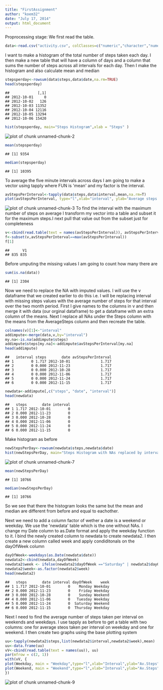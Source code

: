 ```yaml
---
title: "FirstAssignment"
author: "koem32"
date: "July 17, 2014"
output: html_document
---
```

Proprocessing stage: We first read the table. 


```r
data<-read.csv("activity.csv", colClasses=c("numeric","character","numeric"))
```
I want to make a histogram of the total number of steps taken each day. I then make a new table that will have a column of days and a column that sums the number of steps across all intervals for each day. Then I make the histogram and also calculate mean and median

```r
stepsperday<-rowsum(data$steps,data$date,na.rm=TRUE)
head(stepsperday)
```

```
##             [,1]
## 2012-10-01     0
## 2012-10-02   126
## 2012-10-03 11352
## 2012-10-04 12116
## 2012-10-05 13294
## 2012-10-06 15420
```

```r
hist(stepsperday, main="Steps Histogram",xlab = "Steps" )
```

![plot of chunk unnamed-chunk-2](figure/unnamed-chunk-2.png) 

```r
mean(stepsperday)
```

```
## [1] 9354
```

```r
median(stepsperday)
```

```
## [1] 10395
```
To average the five minute intervals across days I am going to make a vector using tapply where FUN is 'mean' and my factor is the interval. 

```r
avStepsPerInterval<-tapply(data$steps,data$interval,mean,na.rm=T)
plot(avStepsPerInterval, type="l",xlab="interval", ylab="Average steps per day for interval")
```

![plot of chunk unnamed-chunk-3](figure/unnamed-chunk-3.png) 
 To find the interval with the maximum number of steps on average I transform my vector into a table and subset it for the maximum steps.I next pull that value out from the subset just for completeness

```r
v<-cbind(read.table(text = names(avStepsPerInterval)), avStepsPerInterval)
f<-subset(v,avStepsPerInterval==max(avStepsPerInterval))
f[1]
```

```
##      V1
## 835 835
```
Before umputing the missing values I am going to count how many there are

```r
sum(is.na(data))
```

```
## [1] 2304
```
Now we need to replace the NA with imputed values. I will use the v dataframe that we created earlier to do this i.e. I will be replacing interval with missing steps values with the average number of steps for that interval over the two month period. First I give names to the columns in v and then merge it with data (our orginal dataframe) to get a dataframe with an extra column of the means. Next I replace all NAs under the Steps column with the means from the AverageSteps column and then recreate the table. 

```r
colnames(v)[1]<-"interval"
addimpute<-merge(data,v,by="interval")
my.na<-is.na(addimpute$steps)
addimpute$steps[my.na]<-addimpute$avStepsPerInterval[my.na]
head(addimpute)
```

```
##   interval steps       date avStepsPerInterval
## 1        0 1.717 2012-10-01              1.717
## 2        0 0.000 2012-11-23              1.717
## 3        0 0.000 2012-10-28              1.717
## 4        0 0.000 2012-11-06              1.717
## 5        0 0.000 2012-11-24              1.717
## 6        0 0.000 2012-11-15              1.717
```

```r
newdata<-addimpute[,c("steps", "date", "interval")]
head(newdata)
```

```
##   steps       date interval
## 1 1.717 2012-10-01        0
## 2 0.000 2012-11-23        0
## 3 0.000 2012-10-28        0
## 4 0.000 2012-11-06        0
## 5 0.000 2012-11-24        0
## 6 0.000 2012-11-15        0
```
Make histogram as before

```r
newStepsPerDay<-rowsum(newdata$steps,newdata$date)
hist(newStepsPerDay, main="Steps Histogram with NAs replaced by interval means",xlab = "Steps" )
```

![plot of chunk unnamed-chunk-7](figure/unnamed-chunk-7.png) 

```r
mean(newStepsPerDay)
```

```
## [1] 10766
```

```r
median(newStepsPerDay)
```

```
## [1] 10766
```
So we see that there the histogram looks the same but the  mean and median are different from before and equal to eachother. 

Next we need to add a column factor of wether a date is a weekend or weekday. We use the 'newdata' table which is the one without NAs. I change my Date column to as.Date format and apply the weekday function to it. I bind the newly created column to newdata to create newdata2. I then create a new column called week and apply condiditonals on the dayOfWeek column

```r
dayOfWeek<-weekdays(as.Date(newdata$date))
newdata2<-cbind(newdata,dayOfWeek)
newdata2$week <- ifelse(newdata2$dayOfWeek =="Saturday" | newdata2$dayOfWeek =="Sunday","Weekend", "Weekday")
newdata2$week<-as.factor(newdata2$week)
head(newdata2)
```

```
##   steps       date interval dayOfWeek    week
## 1 1.717 2012-10-01        0    Monday Weekday
## 2 0.000 2012-11-23        0    Friday Weekday
## 3 0.000 2012-10-28        0    Sunday Weekend
## 4 0.000 2012-11-06        0   Tuesday Weekday
## 5 0.000 2012-11-24        0  Saturday Weekend
## 6 0.000 2012-11-15        0  Thursday Weekday
```
Next I need to find the average number of steps taken per interval on weekends and weekdays. I use tapply as before to get a table with two columns: one for average steos taken per interval on weekday and one for weekend. I then create two graphs using the base plotting system

```r
uu<-tapply(newdata2$steps,list(newdata2$interval,newdata2$week),mean)
uu<-data.frame(uu)
vV<-cbind(read.table(text = names(uu)), uu)
par(mfrow = c(2, 1))
with(vV, {
plot(Weekday, main = "Weekday",type="l",xlab="Interval",ylab="Av.Steps")
plot(Weekend, main = "Weekend",type="l",xlab="Interval",ylab="Av.Steps")
})
```

![plot of chunk unnamed-chunk-9](figure/unnamed-chunk-9.png) 

